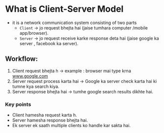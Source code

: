 # What is Client-Server Model


- it is a network communication system  consisting of two parts
  - `Client` -> jo request bhejta hai (jaise tumhara computer /mobile app/browser).
  - `Server` -> jo request receive karke response deta hai (jaise google ka server , facebook ka server).

## Workflow:
1. Client request bhejta h -> example : browser mai type krna www.google.com
2. Server request process karta hai -> Google ka server check karta hai ki tumne kya search kiya.
3. Server response bhejta hai -> tumhe google search results dikhte hai.




### Key points

- Client hamesha request karta h.
- Server hamesha response bhejta hai.
- Ek server ek saath multiple clients ko handle kar sakta hai.
